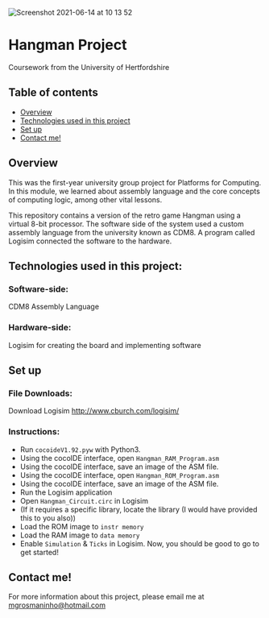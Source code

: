 ![Screenshot 2021-06-14 at 10 13 52](https://user-images.githubusercontent.com/50143720/121868824-56326b80-ccf9-11eb-8ee3-83e368d30615.png)

# Hangman Project
Coursework from the University of Hertfordshire

## Table of contents
* [Overview](#overview)
* [Technologies used in this project](#technologies)
* [Set up](#setup)
* [Contact me!](#contact-me)

## Overview
This was the first-year university group project for Platforms for Computing. In this module, we learned about assembly language and the core concepts of computing logic, among other vital lessons.

This repository contains a version of the retro game Hangman using a virtual 8-bit processor. The software side of the system used a custom assembly language from the university known as CDM8. A program called Logisim connected the software to the hardware.

## Technologies used in this project:

### Software-side:

CDM8 Assembly Language

### Hardware-side:

Logisim for creating the board and implementing software

## Set up

### File Downloads:

Download Logisim http://www.cburch.com/logisim/

### Instructions:

- Run `cocoideV1.92.pyw` with Python3.
- Using the cocoIDE interface, open `Hangman_RAM_Program.asm`
- Using the cocoIDE interface, save an image of the ASM file.
- Using the cocoIDE interface, open `Hangman_ROM_Program.asm`
- Using the cocoIDE interface, save an image of the ASM file.
- Run the Logisim application
- Open `Hangman_Circuit.circ` in Logisim
- (If it requires a specific library, locate the library (I would have provided this to you also))
- Load the ROM image to `instr memory`
- Load the RAM image to `data memory`
- Enable `Simulation` & `Ticks` in Logisim. Now, you should be good to go to get started!

## Contact me!

For more information about this project, please email me at mgrosmaninho@hotmail.com
